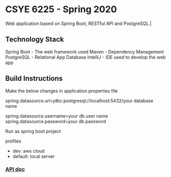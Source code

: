 
# CSYE 6225 - Spring 2020
Web application based on Spring Boot, RESTful API and PostgreSQL.|

## Technology Stack

Spring Boot - The web framework used
Maven - Dependency Management
PostgreSQL - Relational App Database
IntelliJ - IDE used to develop the web app

## Build Instructions
Make the below changes in application.properties file

spring.datasource.url=jdbc:postgresql://localhost:5432/your database name

spring.datasource.username=your db user name
spring.datasource.password=your db password


Run as spring boot project

profiles
- dev: aws cloud
- default: local server


### [API doc](https://app.swaggerhub.com/apis-docs/csye6225/spring2020/assignment-04)
